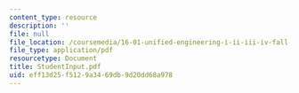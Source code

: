 ```yaml
---
content_type: resource
description: ''
file: null
file_location: /coursemedia/16-01-unified-engineering-i-ii-iii-iv-fall-2005-spring-2006/eff13d25f5129a3469db9d20dd68a978_StudentInput.pdf
file_type: application/pdf
resourcetype: Document
title: StudentInput.pdf
uid: eff13d25-f512-9a34-69db-9d20dd68a978
---
```

